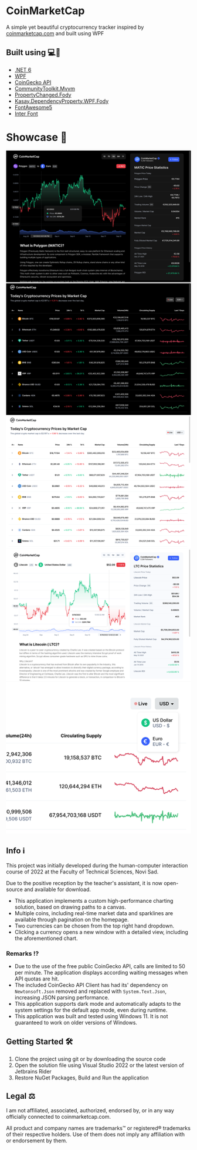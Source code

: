 # CoinMarketCap
A simple yet beautiful cryptocurrency tracker inspired by [coinmarketcap.com](https://coinmarketcap.com/) and built using WPF

## Built using 💻🚀
- [.NET 6](https://dotnet.microsoft.com/en-us/)
- [WPF](https://github.com/dotnet/wpf)
- [CoinGecko API](https://github.com/tosunthex/CoinGecko)
- [CommunityToolkit.Mvvm](https://github.com/CommunityToolkit/dotnet)
- [PropertyChanged.Fody](https://github.com/Fody/PropertyChanged/)
- [Kasay.DependencyProperty.WPF.Fody](https://github.com/robinzevallos/Kasay.DependencyProperty.WPF.Fody)
- [FontAwesome5](https://github.com/MartinTopfstedt/FontAwesome5)
- [Inter Font](https://rsms.me/inter/)

# Showcase 📸
![matic-eur-dark](/images/matic-eur-dark.png)
![home-dark](/images/home-dark.png)
![home-light](/images/home-light.png)
![ltc-usd-light](/images/ltc-usd-light.png)
![currencies-light](/images/currencies-light.png)

## Info ℹ️
This project was initially developed during the human-computer interaction course of 2022 at the Faculty of Technical Sciences, Novi Sad.

Due to the positive reception by the teacher's assistant, it is now open-source and available for download.

- This application implements a custom high-performance charting solution, based on drawing paths to a canvas.
- Multiple coins, including real-time market data and sparklines are available through pagination on the homepage.
- Two currencies can be chosen from the top right hand dropdown.
- Clicking a currency opens a new window with a detailed view, including the aforementioned chart.

### Remarks ⁉️
- Due to the use of the free public CoinGecko API, calls are limited to 50 per minute. The application displays according waiting messages when API quotas are hit.
- The included CoinGecko API Client has had its' dependency on `Newtonsoft.Json` removed and replaced with `System.Text.Json`, increasing JSON parsing performance.
- This application supports dark mode and automatically adapts to the system settings for the default app mode, even during runtime.
- This application was built and tested using Windows 11. It is not guaranteed to work on older versions of Windows.

## Getting Started 🛠️
1. Clone the project using git or by downloading the source code
2. Open the solution file using Visual Studio 2022 or the latest version of Jetbrains Rider
3. Restore NuGet Packages, Build and Run the application

## Legal ⚖️
I am not affiliated, associated, authorized, endorsed by, or in any way officially connected to coinmarketcap.com.

All product and company names are trademarks™ or registered® trademarks of their respective holders. Use of them does not imply any affiliation with or endorsement by them.
